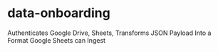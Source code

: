 # data-onboarding
Authenticates Google Drive, Sheets, Transforms JSON Payload Into a Format Google Sheets can Ingest
